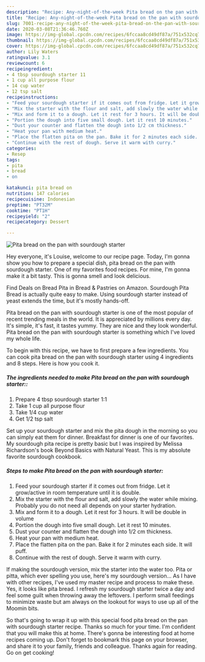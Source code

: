 ```yaml
---
description: "Recipe: Any-night-of-the-week Pita bread on the pan with sourdough starter"
title: "Recipe: Any-night-of-the-week Pita bread on the pan with sourdough starter"
slug: 7001-recipe-any-night-of-the-week-pita-bread-on-the-pan-with-sourdough-starter
date: 2020-03-08T21:36:46.760Z
image: https://img-global.cpcdn.com/recipes/6fccaa8cd49df87a/751x532cq70/pita-bread-on-the-pan-with-sourdough-starter-recipe-main-photo.jpg
thumbnail: https://img-global.cpcdn.com/recipes/6fccaa8cd49df87a/751x532cq70/pita-bread-on-the-pan-with-sourdough-starter-recipe-main-photo.jpg
cover: https://img-global.cpcdn.com/recipes/6fccaa8cd49df87a/751x532cq70/pita-bread-on-the-pan-with-sourdough-starter-recipe-main-photo.jpg
author: Lily Waters
ratingvalue: 3.1
reviewcount: 6
recipeingredient:
- 4 tbsp sourdough starter 11
- 1 cup all purpose flour
- 14 cup water
- 12 tsp salt
recipeinstructions:
- "Feed your sourdough starter if it comes out from fridge. Let it grow/active in room temperature until it is double."
- "Mix the starter with the flour and salt, add slowly the water while mixing. Probably you do not need all depends on your starter hydration."
- "Mix and form it to a dough. Let it rest for 3 hours. It will be double in volume"
- "Portion the dough into five small dough. Let it rest 10 minutes."
- "Dust your counter and flatten the dough into 1/2 cm thickness."
- "Heat your pan with medium heat."
- "Place the flatten pita on the pan. Bake it for 2 minutes each side. It will puff."
- "Continue with the rest of dough. Serve it warm with curry."
categories:
- Resep
tags:
- pita
- bread
- on

katakunci: pita bread on
nutrition: 147 calories
recipecuisine: Indonesian
preptime: "PT32M"
cooktime: "PT1H"
recipeyield: "2"
recipecategory: Dessert

---
```



![Pita bread on the pan with sourdough starter](https://img-global.cpcdn.com/recipes/6fccaa8cd49df87a/751x532cq70/pita-bread-on-the-pan-with-sourdough-starter-recipe-main-photo.jpg)

Hey everyone, it's Louise, welcome to our recipe page. Today, I'm gonna show you how to prepare a special dish, pita bread on the pan with sourdough starter. One of my favorites food recipes. For mine, I'm gonna make it a bit tasty. This is gonna smell and look delicious.

Find Deals on Bread Pita in Bread &amp; Pastries on Amazon. Sourdough Pita Bread is actually quite easy to make. Using sourdough starter instead of yeast extends the time, but it&#39;s mostly hands-off.

Pita bread on the pan with sourdough starter is one of the most popular of recent trending meals in the world. It is appreciated by millions every day. It's simple, it's fast, it tastes yummy. They are nice and they look wonderful. Pita bread on the pan with sourdough starter is something which I've loved my whole life.


To begin with this recipe, we have to first prepare a few ingredients. You can cook pita bread on the pan with sourdough starter using 4 ingredients and 8 steps. Here is how you cook it.

##### The ingredients needed to make Pita bread on the pan with sourdough starter::

1. Prepare 4 tbsp sourdough starter 1:1
1. Take 1 cup all purpose flour
1. Take 1/4 cup water
1. Get 1/2 tsp salt


Set up your sourdough starter and mix the pita dough in the morning so you can simply eat them for dinner. Breakfast for dinner is one of our favorites. My sourdough pita recipe is pretty basic but I was inspired by Melissa Richardson&#39;s book Beyond Basics with Natural Yeast. This is my absolute favorite sourdough cookbook. 

##### Steps to make Pita bread on the pan with sourdough starter:

1. Feed your sourdough starter if it comes out from fridge. Let it grow/active in room temperature until it is double.
1. Mix the starter with the flour and salt, add slowly the water while mixing. Probably you do not need all depends on your starter hydration.
1. Mix and form it to a dough. Let it rest for 3 hours. It will be double in volume
1. Portion the dough into five small dough. Let it rest 10 minutes.
1. Dust your counter and flatten the dough into 1/2 cm thickness.
1. Heat your pan with medium heat.
1. Place the flatten pita on the pan. Bake it for 2 minutes each side. It will puff.
1. Continue with the rest of dough. Serve it warm with curry.


If making the sourdough version, mix the starter into the water too. Pita or pitta, which ever spelling you use, here&#39;s my sourdough version… As I have with other recipes, I&#39;ve used my master recipe and process to make these. Yes, it looks like pita bread. I refresh my sourdough starter twice a day and feel some guilt when throwing away the leftovers. I perform small feedings to minimize waste but am always on the lookout for ways to use up all of the Moomin bits. 

So that's going to wrap it up with this special food pita bread on the pan with sourdough starter recipe. Thanks so much for your time. I'm confident that you will make this at home. There's gonna be interesting food at home recipes coming up. Don't forget to bookmark this page on your browser, and share it to your family, friends and colleague. Thanks again for reading. Go on get cooking!
